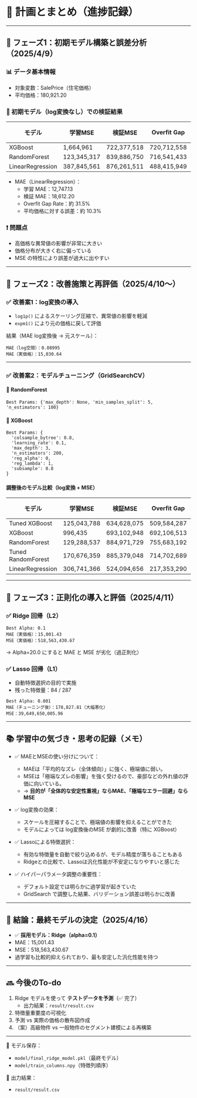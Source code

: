 # 📝 計画とまとめ（進捗記録）

---

## 🔹 フェーズ1：初期モデル構築と誤差分析（2025/4/9）

### 📊 データ基本情報
- 対象変数：SalePrice（住宅価格）
- 平均価格：180,921.20

### 🧪 初期モデル（log変換なし）での検証結果

| モデル             | 学習MSE         | 検証MSE          | Overfit Gap     | 過学習率 |
|------------------|------------------|-------------------|------------------|-------------|
| XGBoost           | 1,664,961        | 722,377,518       | 720,712,558      | 99.77% |
| RandomForest      | 123,345,317      | 839,886,750       | 716,541,433      | 85.31% |
| LinearRegression  | 387,845,561      | 876,261,511       | 488,415,949      | 55.74% |

- MAE（LinearRegression）：  
  - 学習 MAE：12,747.13  
  - 検証 MAE：18,612.20  
  - Overfit Gap Rate：約 31.5%  
  - 平均価格に対する誤差：約 10.3%

### ❗ 問題点
- 高価格な異常値の影響が非常に大きい
- 価格分布が大きく右に偏っている
- MSE の特性により誤差が過大に出やすい

---

## 🔹 フェーズ2：改善施策と再評価（2025/4/10〜）

### ✅ 改善案1：log変換の導入
- `log1p()` によるスケーリング圧縮で、異常値の影響を軽減
- `expm1()` により元の価格に戻して評価

結果（MAE log変換後 → 元スケール）：
```
MAE（log空間）：0.08995  
MAE（実価格）：15,030.64  
```

---

### ✅ 改善案2：モデルチューニング（GridSearchCV）

#### 🔸 RandomForest
```
Best Params: {'max_depth': None, 'min_samples_split': 5, 'n_estimators': 100}
```

#### 🔸 XGBoost
```
Best Params: {
  'colsample_bytree': 0.8,
  'learning_rate': 0.1,
  'max_depth': 3,
  'n_estimators': 200,
  'reg_alpha': 0,
  'reg_lambda': 1,
  'subsample': 0.8
}
```

#### 調整後のモデル比較（log変換 + MSE）

| モデル               | 学習MSE         | 検証MSE         | Overfit Gap     | 過学習率 |
|---------------------|------------------|------------------|------------------|-------------|
| Tuned XGBoost        | 125,043,788      | 634,628,075      | 509,584,287      | 80.30% |
| XGBoost              | 996,435          | 693,102,948      | 692,106,513      | 99.86% |
| RandomForest         | 129,288,537      | 884,971,729      | 755,683,192      | 85.39% |
| Tuned RandomForest   | 170,676,359      | 885,379,048      | 714,702,689      | 80.72% |
| LinearRegression     | 306,741,366      | 524,094,656      | 217,353,290      | 41.47% |

---

## 🔹 フェーズ3：正則化の導入と評価（2025/4/11）

### ✅ Ridge 回帰（L2）
```
Best Alpha: 0.1
MAE（実価格）：15,001.43
MSE（実価格）：518,563,430.67
```

→ Alpha=20.0 にすると MAE と MSE が劣化（過正則化）

### ✅ Lasso 回帰（L1）
- 自動特徴選択の目的で実施
- 残った特徴量：84 / 287

```
Best Alpha: 0.001  
MAE（チューニング後）：178,827.81（大幅悪化）  
MSE：39,649,650,005.96
```

---

## 📚 学習中の気づき・思考の記録（メモ）

- ✅ MAEとMSEの使い分けについて：
  - MAEは「平均的なズレ（全体傾向）」に強く、極端値に弱い。
  - MSEは「極端なズレの影響」を強く受けるので、豪邸などの外れ値の評価に向いている。
  - → **目的が「全体的な安定性重視」ならMAE、「極端なエラー回避」ならMSE**

- ✅ log変換の効果：
  - スケールを圧縮することで、極端値の影響を抑えることができた
  - モデルによっては log変換後のMSE が劇的に改善（特に XGBoost）

- ✅ Lassoによる特徴選択：
  - 有効な特徴量を自動で絞り込めるが、モデル精度が落ちることもある
  - Ridgeとの比較で、Lassoは汎化性能が不安定になりやすいと感じた

- ✅ ハイパーパラメータ調整の重要性：
  - デフォルト設定では明らかに過学習が起きていた
  - GridSearch で調整した結果、バリデーション誤差は明らかに改善

---

## 🏁 結論：最終モデルの決定（2025/4/16）

- ✅ **採用モデル：Ridge（alpha=0.1）**
- MAE：15,001.43
- MSE：518,563,430.67
- 過学習も比較的抑えられており、最も安定した汎化性能を持つ

---

## 🔜 今後のTo-do

1. Ridge モデルを使って **テストデータを予測**（✅ 完了）
   - 出力結果：`result/result.csv`
2. 特徴量重要度の可視化
3. 予測 vs 実際の価格の散布図作成
4. （案）高級物件 vs 一般物件のセグメント建模による再構築

---

📁 モデル保存：
- `model/final_ridge_model.pkl`（最終モデル）
- `model/train_columns.npy`（特徴列順序）

📁 出力結果：
- `result/result.csv`
